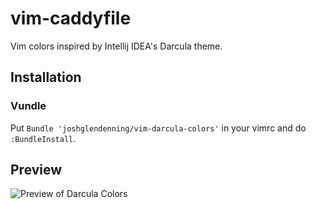 # vim-caddyfile
Vim colors inspired by Intellij IDEA's Darcula theme.

## Installation
### Vundle
Put `Bundle 'joshglendenning/vim-darcula-colors'` in your vimrc and do `:BundleInstall`.

## Preview
![Preview of Darcula Colors](https://raw.githubusercontent.com/joshglendenning/vim-darcula-colors/master/images/darcula.png)
